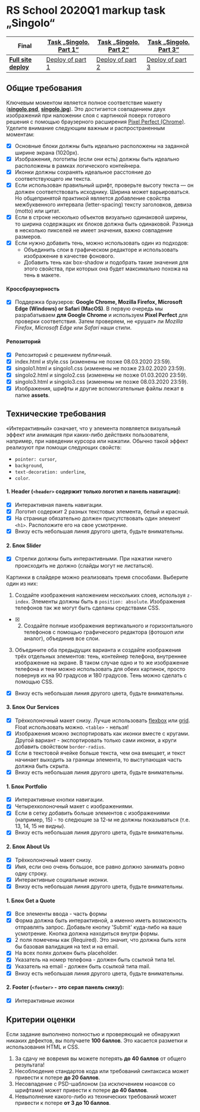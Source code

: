 # RS School 2020Q1 markup task „Singolo“

| Final | [Task „Singolo. Part 1“](https://github.com/rolling-scopes-school/tasks/blob/master/tasks/markups/level-2/singolo/part-1/singolo-1-ru.md) | [Task „Singolo. Part 2“](https://github.com/rolling-scopes-school/tasks/blob/master/tasks/markups/level-2/singolo/part-2/singolo-2-ru.md) | [Task „Singolo. Part 3“](https://github.com/rolling-scopes-school/tasks/blob/master/tasks/markups/level-2/singolo/part-3/singolo-3-ru.md) |
| - | - | - | - |
| **[Full site deploy](https://torondil.github.io/singolo/singolo.html)** | [Deploy of part 1](https://torondil.github.io/singolo/singolo1.html) | [Deploy of part 2](https://torondil.github.io/singolo/singolo2.html) | [Deploy of part 3](https://torondil.github.io/singolo/singolo3.html) |


## Общие требования

Ключевым моментом является полное соответствие макету (**[singolo.psd](https://github.com/rolling-scopes-school/tasks/blob/master/tasks/markups/level-2/singolo/singolo.psd)**, **[singolo.jpg](https://github.com/rolling-scopes-school/tasks/blob/master/tasks/markups/level-2/singolo/singolo-full.jpg)**). Это достигается совпадением двух изображений при наложении слоя с картинкой поверх готового решения с помощью браузерного расширения [Pixel Perfect (Chrome)](https://chrome.google.com/webstore/detail/perfectpixel-by-welldonec/dkaagdgjmgdmbnecmcefdhjekcoceebi?hl=en). Уделите внимание следующим важным и распространенным моментам:
- [x] Основные блоки должны быть идеально расположены на заданной ширине экрана (1020px).
- [x] Изображения, логотипы (если они есть) должны быть идеально расположены в рамках логического контейнера.
- [x] Иконки должны сохранять идеальное расстояние до соответствующего им текста.
- [x] Если использован правильный шрифт, проверьте высоту текста — он должен соответствовать исходнику. Ширина может варьироваться. Но общепринятой практикой является добавление свойства межбуквенного интервала (letter-spacing) тексту заголовков, девиза (motto) или цитат.
- [x] Если в строке несколько объектов визуально одинаковой ширины, то ширина содержащих их блоков должна быть одинаковой. Разница в несколько пикселей не имеет значения, важно совпадение размеров.
- [x] Если нужно добавить тень, можно использовать один из подходов:
  - Объединить слои в графическом редакторе и использовать изображение в качестве фонового.
  - Добавить тень как box-shadow и подобрать такие значения для этого свойства, при которых она будет максимально похожа на тень в макете.

#### Кроссбраузерность
- [x] Поддержка браузеров: **Google Chrome, Mozilla Firefox, Microsoft Edge (Windows) or Safari (MacOS)**. В первую очередь мы разрабатываем **для Google Chrome** и используем **Pixel Perfect** для проверки соответствия. Затем проверяем, не «рушат» ли *Mozilla Firefox*, *Microsoft Edge* или *Safari* наши стили.

#### Репозиторий
- [x] Репозиторий с решением публичный.
- [x] index.html и style.css (изменены не позже 08.03.2020 23:59).
- [x] singolo1.html и singolo1.css (изменены не позже 23.02.2020 23:59).
- [x] singolo2.html и singolo2.css (изменены не позже 01.03.2020 23:59).
- [x] singolo3.html и singolo3.css (изменены не позже 08.03.2020 23:59).
- [x] Изображения, шрифты и другие вспомогательные файлы лежат в папке **assets**.

## Технические требования

«Интерактивный» означает, что у элемента появляется визуальный эффект или анимация при каких-либо действиях пользователя, например, при наведении курсора или нажатии. Обычно такой эффект реализуют при помощи следующих свойств:
- `pointer: cursor`,
- `background`,
- `text-decoration: underline`,
- `color`.

#### 1. **Header** (`<header>` содержит только логотип и панель навигации):
- [x] Интерактивная панель навигации.
- [x] Логотип содержит 2 разных текстовых элемента, белый и красный.
- [x] На странице обязательно должен присутствовать один элемент `<h1>`. Расположите его на свое усмотрение.
- [x] Внизу есть небольшая линия другого цвета, будьте внимательны.

#### 2. Блок **Slider**
- [x] Стрелки должны быть интерактивными. При нажатии ничего происходить не должно (слайды могут не листаться).

Картинки в слайдере можно реализовать тремя способами. Выберите один из них:
1. Создайте изображения наложением нескольких слоев, используя `z-index`. Элементы должны быть в `position: absolute`. Изображения телефонов так же могут быть сделаны средствами CSS.
- [x] 2. Создайте полные изображения вертикального и горизонтального телефонов с помощью графического редактора (фотошоп или аналог), объединив все слои.
3. Объедините оба предыдущих варианта и создайте изображения трёх отдельных элементов: тень, контейнер телефона, внутреннее изображение на экране. В таком случае одно и то же изображение телефона и тени можно использовать для обеих картинок, просто повернув их на 90 градусов и 180 градусов. Тень можно сделать с помощью CSS.

- [x] Внизу есть небольшая линия другого цвета, будьте внимательны.

#### 3\. Блок **Our Services**
- [x] Трёхколоночный макет снизу. Лучше использовать [flexbox](https://habr.com/ru/post/467049/) или [grid](https://tuhub.ru/posts/css-grid-complete-guide). Float использовать можно. `<table>` - нельзя!
- [x] Изображения можно экспортировать как иконки вместе с кругами. Другой вариант - экспортировать только сами иконки, а круги добавить свойством `border-radius`.
- [x] Если в текстовой ячейке больше текста, чем она вмещает, и текст начинает выходить за границы элемента, то выступающая часть должна быть скрыта.
- [x] Внизу есть небольшая линия другого цвета, будьте внимательны.

#### 1. Блок **Portfolio**
- [x] Интерактивные кнопки навигации.
- [x] Четырехколоночный макет с изображениями.
- [x] Если в сетку добавить больше элементов с изображениями (например, 15) - то следющие за 12-м не должны показываться (т.е. 13, 14, 15 не видны).
- [x] Внизу есть небольшая линия другого цвета, будьте внимательны.

#### 2. Блок **About Us**
- [x] Трёхколоночный макет снизу.
- [x] Имя, если оно очень большое, все равно должно занимать ровно одну строку.
- [x] Интерактивные социальные иконки.
- [x] Внизу есть небольшая линия другого цвета, будьте внимательны.

#### 1. Блок **Get a Quote**
- [x] Все элементы ввода - часть формы
- [x] Форма должна быть интерактивной, а именно иметь возможность отправлять запрос. Добавьте кнопку 'Submit' куда-либо на ваше усмотрение. Кнопка должна находиться внутри формы.
- [x] 2 поля помечены как (Required). Это значит, что должна быть хотя бы базовая валидация на text и на email.
- [x] На всех полях должен быть placeholder.
- [x] Указатель на номер телефона - должен быть ссылкой типа tel.
- [x] Указатель на email - должен быть ссылкой типа mail.
- [x] Внизу есть небольшая линия другого цвета, будьте внимательны.

#### 2. **Footer** (`<footer>` - это серая панель снизу):
- [x] Интерактивные иконки

## Критерии оценки

Если задание выполнено полностью и проверяющий не обнаружил никаких дефектов, вы получаете **100 баллов**. Это касается разметки и использования HTML и CSS.

1. За сдачу не вовремя вы можете потерять **до 40 баллов** от общего результата!
2. Несоблюдение стандартов кода или требований синтаксиса может привести к потере **до 20 баллов**.
3. Несовпадение с PSD-шаблоном (за исключением нюансов со шрифтами) может привести к потере **до 40 баллов**.
4. Невыполнение какого-либо из технических требований может привести к потере **от 3 до 10 баллов**.
